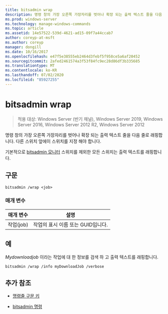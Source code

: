 ```yaml
---
title: bitsadmin wrap
description: 명령 창의 가장 오른쪽 가장자리를 벗어나 확장 되는 출력 텍스트 줄을 다음 줄로 래핑하는 bitsadmin wrap 명령에 대 한 참조 문서입니다.
ms.prod: windows-server
ms.technology: manage-windows-commands
ms.topic: article
ms.assetid: 14e57522-539d-4621-ad15-09f7a44ccab7
author: coreyp-at-msft
ms.author: coreyp
manager: dongill
ms.date: 10/16/2017
ms.openlocfilehash: e47f5e38555eb2464d3febf5f958ce5a6af20452
ms.sourcegitcommit: 2afed2461574a3f53f84fc9ec28d86df3b335685
ms.translationtype: MT
ms.contentlocale: ko-KR
ms.lasthandoff: 07/02/2020
ms.locfileid: "85927255"
---
```

# <a name="bitsadmin-wrap"></a>bitsadmin wrap

> 적용 대상: Windows Server (반기 채널), Windows Server 2019, Windows Server 2016, Windows Server 2012 R2, Windows Server 2012

명령 창의 가장 오른쪽 가장자리를 벗어나 확장 되는 출력 텍스트 줄을 다음 줄로 래핑합니다. 다른 스위치 앞에이 스위치를 지정 해야 합니다.

기본적으로 [bitsadmin 모니터](bitsadmin-monitor.md) 스위치를 제외한 모든 스위치는 출력 텍스트를 래핑합니다.

## <a name="syntax"></a>구문

```
bitsadmin /wrap <job>
```

### <a name="parameters"></a>매개 변수

| 매개 변수 | 설명 |
| --------- | ---------- |
| 작업(job) | 작업의 표시 이름 또는 GUID입니다. |

## <a name="examples"></a>예

*Mydownloadjob* 이라는 작업에 대 한 정보를 검색 하 고 출력 텍스트를 래핑합니다.

```
bitsadmin /wrap /info myDownloadJob /verbose
```

## <a name="additional-references"></a>추가 참조

- [명령줄 구문 키](command-line-syntax-key.md)

- [bitsadmin 명령](bitsadmin.md)
